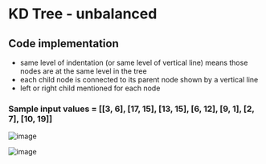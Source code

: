 # KD Tree - unbalanced

## Code implementation
- same level of indentation (or same level of vertical line) means those nodes are at the same level in the tree
- each child node is connected to its parent node shown by a vertical line
- left or right child mentioned for each node

###  Sample input values = [[3, 6], [17, 15], [13, 15], [6, 12], [9, 1], [2, 7], [10, 19]]

![image](https://github.com/mohitdhatrak/djsce-college-practicals/assets/91209576/d83a26d7-5689-476d-a7b9-a50346886617)

![image](https://github.com/mohitdhatrak/djsce-college-practicals/assets/91209576/238492b3-28b3-4f82-9853-58820477ee14)
